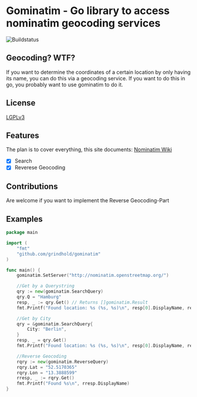 # Gominatim - Go library to access nominatim geocoding services

![Buildstatus](https://travis-ci.org/grindhold/gominatim.svg)

## Geocoding? WTF?

If you want to determine the coordinates of a certain location by only having its
name, you can do this via a geocoding service. If you want to do this in go, you
probably want to use gominatim to do it.

## License

[LGPLv3](https://www.gnu.org/licenses/lgpl.html )

## Features

The plan is to cover everything, this site documents:
[Nominatim Wiki](http://wiki.openstreetmap.org/wiki/Nominatim)

 * [x] Search
 * [x] Reverese Geocoding

## Contributions

Are welcome if you want to implement the Reverse Geocoding-Part

## Examples


```go
package main

import (
	"fmt"
	"github.com/grindhold/gominatim"
)

func main() {
	gominatim.SetServer("http://nominatim.openstreetmap.org/")

	//Get by a Querystring
	qry := new(gominatim.SearchQuery)
	qry.Q = "Hamburg"
	resp, _ := qry.Get() // Returns []gominatim.Result
	fmt.Printf("Found location: %s (%s, %s)\n", resp[0].DisplayName, resp[0].Lat, resp[0].Lon)

	//Get by City
	qry = &gominatim.SearchQuery{
		City: "Berlin",
	}
	resp, _ = qry.Get()
	fmt.Printf("Found location: %s (%s, %s)\n", resp[0].DisplayName, resp[0].Lat, resp[0].Lon)

	//Reverse Geocoding
	rqry := new(gominatim.ReverseQuery)
	rqry.Lat = "52.5170365"
	rqry.Lon = "13.3888599"
	rresp, _ := rqry.Get()
	fmt.Printf("Found %s\n", rresp.DisplayName)
}
```
